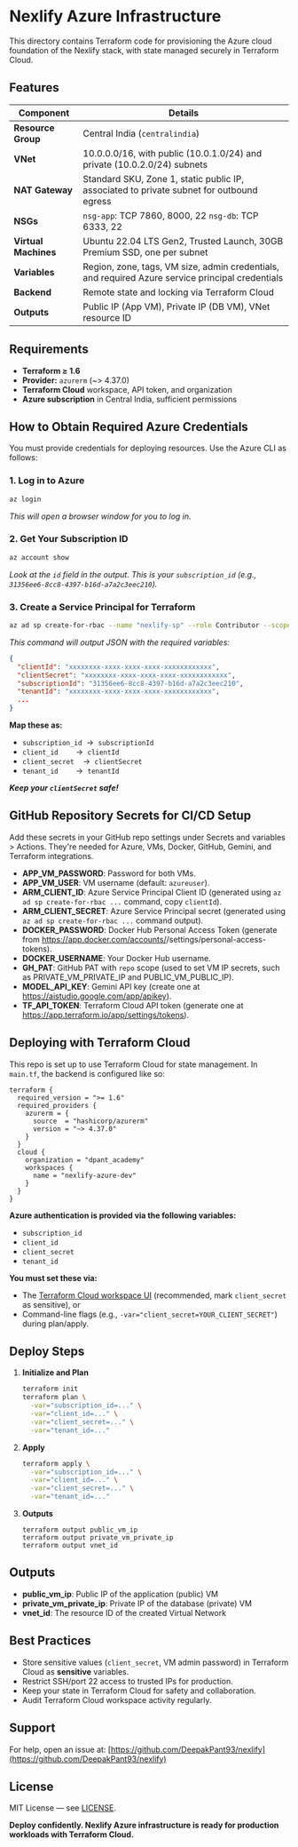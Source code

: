 # Nexlify Azure Infrastructure

This directory contains Terraform code for provisioning the Azure cloud foundation of the Nexlify stack, with state managed securely in Terraform Cloud.

## Features

| Component            | Details                                                                                                  |
|----------------------|----------------------------------------------------------------------------------------------------------|
| **Resource Group**   | Central India (`centralindia`)                                                                           |
| **VNet**             | 10.0.0.0/16, with public (10.0.1.0/24) and private (10.0.2.0/24) subnets                                |
| **NAT Gateway**      | Standard SKU, Zone 1, static public IP, associated to private subnet for outbound egress                 |
| **NSGs**             | `nsg-app`: TCP 7860, 8000, 22  `nsg-db`: TCP 6333, 22                                                |
| **Virtual Machines** | Ubuntu 22.04 LTS Gen2, Trusted Launch, 30GB Premium SSD, one per subnet                                  |
| **Variables**        | Region, zone, tags, VM size, admin credentials, and required Azure service principal credentials          |
| **Backend**          | Remote state and locking via Terraform Cloud                                                             |
| **Outputs**          | Public IP (App VM), Private IP (DB VM), VNet resource ID                                                 |

## Requirements

- **Terraform ≥ 1.6**
- **Provider:** `azurerm` (~> 4.37.0)
- **Terraform Cloud** workspace, API token, and organization
- **Azure subscription** in Central India, sufficient permissions

## How to Obtain Required Azure Credentials

You must provide credentials for deploying resources. Use the Azure CLI as follows:

### 1. Log in to Azure

```sh
az login
```
_This will open a browser window for you to log in._

### 2. Get Your Subscription ID

```sh
az account show
```
_Look at the `id` field in the output. This is your `subscription_id` (e.g., `31356ee6-8cc8-4397-b16d-a7a2c3eec210`)._

### 3. Create a Service Principal for Terraform

```sh
az ad sp create-for-rbac --name "nexlify-sp" --role Contributor --scopes /subscriptions/31356ee6-8cc8-4397-b16d-a7a2c3eec210 --sdk-auth
```
_This command will output JSON with the required variables:_

```json
{
  "clientId": "xxxxxxxx-xxxx-xxxx-xxxx-xxxxxxxxxxxx",
  "clientSecret": "xxxxxxxx-xxxx-xxxx-xxxx-xxxxxxxxxxxx",
  "subscriptionId": "31356ee6-8cc8-4397-b16d-a7a2c3eec210",
  "tenantId": "xxxxxxxx-xxxx-xxxx-xxxx-xxxxxxxxxxxx",
  ...
}
```

**Map these as:**

- `subscription_id`  →  `subscriptionId`
- `client_id`        →  `clientId`
- `client_secret`    →  `clientSecret`
- `tenant_id`        →  `tenantId`

**_Keep your `clientSecret` safe!_**


## GitHub Repository Secrets for CI/CD Setup

Add these secrets in your GitHub repo settings under Secrets and variables > Actions. They're needed for Azure, VMs, Docker, GitHub, Gemini, and Terraform integrations.

- **APP_VM_PASSWORD**: Password for both VMs.
- **APP_VM_USER**: VM username (default: `azureuser`).
- **ARM_CLIENT_ID**: Azure Service Principal Client ID (generated using `az ad sp create-for-rbac ...` command, copy `clientId`).
- **ARM_CLIENT_SECRET**: Azure Service Principal secret (generated using `az ad sp create-for-rbac ...` command output).
- **DOCKER_PASSWORD**: Docker Hub Personal Access Token (generate from https://app.docker.com/accounts/<username>/settings/personal-access-tokens).
- **DOCKER_USERNAME**: Your Docker Hub username.
- **GH_PAT**: GitHub PAT with `repo` scope (used to set VM IP secrets, such as PRIVATE_VM_PRIVATE_IP and PUBLIC_VM_PUBLIC_IP).
- **MODEL_API_KEY**: Gemini API key (create one at https://aistudio.google.com/app/apikey).
- **TF_API_TOKEN**: Terraform Cloud API token (generate one at https://app.terraform.io/app/settings/tokens).


## Deploying with Terraform Cloud

This repo is set up to use Terraform Cloud for state management. In `main.tf`, the backend is configured like so:

```hcl
terraform {
  required_version = ">= 1.6"
  required_providers {
    azurerm = {
      source  = "hashicorp/azurerm"
      version = "~> 4.37.0"
    }
  }
  cloud {
    organization = "dpant_academy"
    workspaces {
      name = "nexlify-azure-dev"
    }
  }
}
```

**Azure authentication is provided via the following variables:**
- `subscription_id`
- `client_id`
- `client_secret`
- `tenant_id`

**You must set these via:**
- The [Terraform Cloud workspace UI](https://app.terraform.io) (recommended, mark `client_secret` as sensitive), or  
- Command-line flags (e.g., `-var="client_secret=YOUR_CLIENT_SECRET"`) during plan/apply.

## Deploy Steps

1. **Initialize and Plan**
   ```sh
   terraform init
   terraform plan \
     -var="subscription_id=..." \
     -var="client_id=..." \
     -var="client_secret=..." \
     -var="tenant_id=..."
   ```

2. **Apply**
   ```sh
   terraform apply \
     -var="subscription_id=..." \
     -var="client_id=..." \
     -var="client_secret=..." \
     -var="tenant_id=..."
   ```

3. **Outputs**
   ```
   terraform output public_vm_ip
   terraform output private_vm_private_ip
   terraform output vnet_id
   ```

## Outputs

- **public_vm_ip**: Public IP of the application (public) VM
- **private_vm_private_ip**: Private IP of the database (private) VM
- **vnet_id**: The resource ID of the created Virtual Network

## Best Practices

- Store sensitive values (`client_secret`, VM admin password) in Terraform Cloud as **sensitive** variables.
- Restrict SSH/port 22 access to trusted IPs for production.
- Keep your state in Terraform Cloud for safety and collaboration.
- Audit Terraform Cloud workspace activity regularly.

## Support

For help, open an issue at: [https://github.com/DeepakPant93/nexlify](https://github.com/DeepakPant93/nexlify)

## License

MIT License — see [LICENSE](https://github.com/DeepakPant93/nexlify/blob/main/LICENSE).

**Deploy confidently. Nexlify Azure infrastructure is ready for production workloads with Terraform Cloud.**
